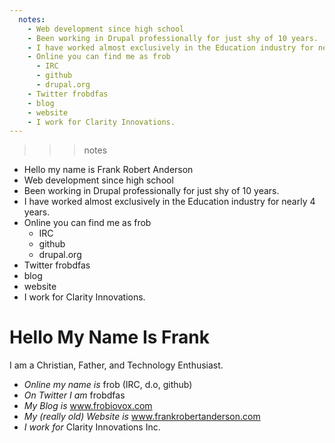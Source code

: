 ```yaml
---
  notes:
    - Web development since high school
    - Been working in Drupal professionally for just shy of 10 years.
    - I have worked almost exclusively in the Education industry for nearly 4 years.
    - Online you can find me as frob
      - IRC
      - github
      - drupal.org
    - Twitter frobdfas
    - blog
    - website
    - I work for Clarity Innovations.
---
```

>>> notes
 - Hello my name is Frank Robert Anderson
 - Web development since high school
 - Been working in Drupal professionally for just shy of 10 years.
 - I have worked almost exclusively in the Education industry for nearly 4 years.
 - Online you can find me as frob
   - IRC
   - github
   - drupal.org
 - Twitter frobdfas
 - blog
 - website
 - I work for Clarity Innovations.

>>>

# Hello My Name Is Frank

I am a Christian, Father, and Technology Enthusiast.

 - _Online my name is_ frob (IRC, d.o, github)
 - _On Twitter I am_ frobdfas
 - _My Blog is_ www.frobiovox.com
 - _My (really old) Website is_ www.frankrobertanderson.com
 - _I work for_ Clarity Innovations Inc.
